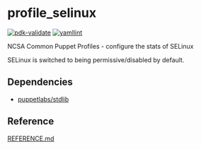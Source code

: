 # profile_selinux

[![pdk-validate](https://github.com/ncsa/puppet-profile_selinux/actions/workflows/pdk-validate.yml/badge.svg)](https://github.com/ncsa/puppet-profile_selinux/actions/workflows/pdk-validate.yml)
[![yamllint](https://github.com/ncsa/puppet-profile_selinux/actions/workflows/yamllint.yml/badge.svg)](https://github.com/ncsa/puppet-profile_selinux/actions/workflows/yamllint.yml)

NCSA Common Puppet Profiles - configure the stats of SELinux

SELinux is switched to being permissive/disabled by default.

## Dependencies
- [puppetlabs/stdlib](https://forge.puppet.com/modules/puppetlabs/stdlib)

## Reference

[REFERENCE.md](REFERENCE.md)

